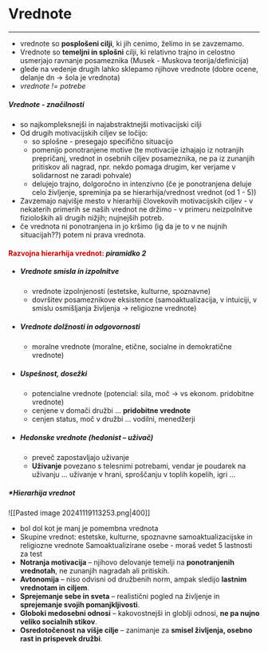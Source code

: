 # Vrednote
---
- vrednote so **posplošeni cilji**, ki jih cenimo, želimo in se zavzemamo.
- Vrednote so **temeljni in splošni** cilji, ki relativno trajno in celostno usmerjajo ravnanje posameznika (Musek - Muskova teorija/definicija)
- glede na vedenje drugih lahko sklepamo njihove vrednote (dobre ocene, delanje dn $\rightarrow$ šola je vrednota) 
- *vrednote != potrebe*
##### Vrednote - značilnosti
- so najkompleksnejši in najabstraktnejši motivacijski cilji
- Od drugih motivacijskih ciljev se ločijo:
	- so splošne - presegajo specifično situacijo
	- pomenijo ponotranjene motive (te motivacije izhajajo iz notranjih prepričanj, vrednot in osebnih ciljev posameznika, ne pa iz zunanjih pritiskov ali nagrad, npr. nekdo pomaga drugim, ker verjame v solidarnost ne zaradi pohvale)
	- delujejo trajno, dolgoročno in intenzivno (če je ponotranjena deluje celo življenje, spreminja pa se hierarhija/vrednost vrednot (od 1 - 5))
- Zavzemajo najvišje mesto v hierarhiji človekovih motivacijskih ciljev - v nekaterih primerih se naših vrednot ne držimo - v primeru neizpolnitve fizioloških ali drugih nižjih; nujnejših potreb.
- če vrednota ni ponotranjena in jo kršimo (ig da je to v ne nujnih situacijah??) potem ni prava vrednota.

#### <font color="#c00000">Razvojna hierarhija vrednot:</font> _piramidko 2_
- ##### **Vrednote smisla in izpolnitve**
    - vrednote izpolnjenosti (estetske, kulturne, spoznavne)
    - dovršitev posameznikove eksistence (samoaktualizacija, v intuiciji, v smislu osmišljanja življenja → religiozne vrednote)
- ##### **Vrednote dolžnosti in odgovornosti**
    - moralne vrednote (moralne, etične, socialne in demokratične vrednote)
- ##### **Uspešnost, dosežki**
    - potencialne vrednote (potencial: sila, moč → vs ekonom. pridobitne vrednote)
    - cenjene v domači družbi … **pridobitne vrednote**
    - cenjen status, moč v družbi … vodilni, menedžerji
- ##### **Hedonske vrednote** (_hedonist – uživač_)
    - preveč zapostavljajo uživanje
    - **Uživanje** povezano s telesnimi potrebami, vendar je poudarek na uživanju … uživanje v hrani, sproščanju v toplih kopelih, igri …
##### *Hierarhija vrednot

![[Pasted image 20241119113253.png|400]]
- bol dol kot je manj je pomembna vrednota
- Skupine vrednot: estetske, kulturne, spoznavne samoaktualizacijske in religiozne vrednote
Samoaktualizirane osebe - moraš vedet 5 lastnosti za test
- **Notranja motivacija** – njihovo delovanje temelji na **ponotranjenih vrednotah**, ne zunanjih nagradah ali pritiskih.
- **Avtonomija** – niso odvisni od družbenih norm, ampak sledijo **lastnim vrednotam in ciljem**.
- **Sprejemanje sebe in sveta** – realistični pogled na življenje in **sprejemanje svojih pomanjkljivosti**.
- **Globoki medosebni odnosi** – kakovostnejši in globlji odnosi, **ne pa nujno veliko socialnih stikov**.
- **Osredotočenost na višje cilje** – zanimanje za **smisel življenja, osebno rast in prispevek družbi**.